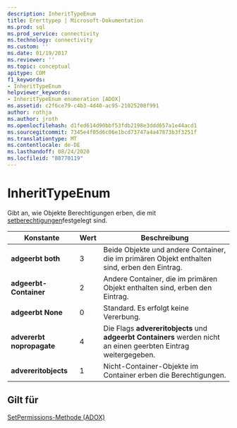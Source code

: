 ```yaml
---
description: InheritTypeEnum
title: Ererttypep | Microsoft-Dokumentation
ms.prod: sql
ms.prod_service: connectivity
ms.technology: connectivity
ms.custom: ''
ms.date: 01/19/2017
ms.reviewer: ''
ms.topic: conceptual
apitype: COM
f1_keywords:
- InheritTypeEnum
helpviewer_keywords:
- InheritTypeEnum enumeration [ADOX]
ms.assetid: c2f6ce79-c4b3-4d40-ac95-21025208f991
author: rothja
ms.author: jroth
ms.openlocfilehash: d1fed614d90bbf53fdb2198e3ddd657a1e44acd1
ms.sourcegitcommit: 7345e4f05d6c06e1bcd73747a4a47873b3f3251f
ms.translationtype: MT
ms.contentlocale: de-DE
ms.lasthandoff: 08/24/2020
ms.locfileid: "88770119"
---
```

# <a name="inherittypeenum"></a>InheritTypeEnum
Gibt an, wie Objekte Berechtigungen erben, die mit [setberechtigungen](./setpermissions-method-adox.md)festgelegt sind.  
  
|Konstante|Wert|Beschreibung|  
|--------------|-----------|-----------------|  
|**adgeerbt both**|3|Beide Objekte und andere Container, die im primären Objekt enthalten sind, erben den Eintrag.|  
|**adgeerbt-Container**|2|Andere Container, die im primären Objekt enthalten sind, erben den Eintrag.|  
|**adgeerbt None**|0|Standard. Es erfolgt keine Vererbung.|  
|**advererbt nopropagate**|4|Die Flags **advereritobjects** und **adgeerbt Containers** werden nicht an einen geerbten Eintrag weitergegeben.|  
|**advereritobjects**|1|Nicht-Container-Objekte im Container erben die Berechtigungen.|  
  
## <a name="applies-to"></a>Gilt für  
 [SetPermissions-Methode (ADOX)](./setpermissions-method-adox.md)